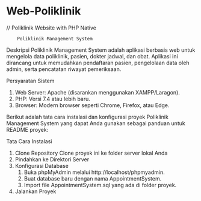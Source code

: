 # Web-Poliklinik

// Poliklinik Website with PHP Native

        Poliklinik Management System

Deskripsi
Poliklinik Management System adalah aplikasi berbasis web untuk mengelola data poliklinik, pasien, dokter jadwal, dan obat. Aplikasi ini dirancang untuk memudahkan pendaftaran pasien, pengelolaan data oleh admin, serta pencatatan riwayat pemeriksaan.

Persyaratan Sistem

1. Web Server: Apache (disarankan menggunakan XAMPP/Laragon).
2. PHP: Versi 7.4 atau lebih baru.
3. Browser: Modern browser seperti Chrome, Firefox, atau Edge.

Berikut adalah tata cara instalasi dan konfigurasi proyek Poliklinik Management System yang dapat Anda gunakan sebagai panduan untuk README proyek:

Tata Cara Instalasi

1. Clone Repository
   Clone proyek ini ke folder server lokal Anda
2. Pindahkan ke Direktori Server
3. Konfigurasi Database
   1. Buka phpMyAdmin melalui http://localhost/phpmyadmin.
   2. Buat database baru dengan nama AppointmentSystem.
   3. Import file AppointmentSystem.sql yang ada di folder proyek.
4. Jalankan Proyek
